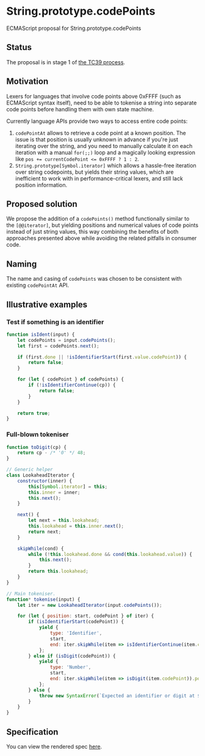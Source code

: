 # String.prototype.codePoints

ECMAScript proposal for String.prototype.codePoints

## Status

The proposal is in stage 1 of [the TC39 process](https://tc39.github.io/process-document/).

## Motivation

Lexers for languages that involve code points above 0xFFFF (such as ECMAScript syntax itself), need
to be able to tokenise a string into separate code points before handling them with own state machine.

Currently language APIs provide two ways to access entire code points:

1.  `codePointAt` allows to retrieve a code point at a known position. The issue is that position is usually unknown in advance if you're just iterating over the string, and you need to manually
    calculate it on each iteration with a manual `for(;;)` loop and a magically looking expression like
    `pos += currentCodePoint <= 0xFFFF ? 1 : 2`.
1.  `String.prototype[Symbol.iterator]` which allows a hassle-free iteration over string codepoints,
    but yields their string values, which are inefficient to work with in performance-critical lexers, and still lack position information.

## Proposed solution

We propose the addition of a `codePoints()` method functionally similar to the `[@@iterator]`, but yielding positions and numerical values of code points instead of just string values, this way combining the benefits of both approaches presented above while avoiding the related pitfalls in consumer code.

## Naming

The name and casing of `codePoints` was chosen to be consistent with existing `codePointAt` API.

## Illustrative examples

### Test if something is an identifier

```javascript
function isIdent(input) {
	let codePoints = input.codePoints();
	let first = codePoints.next();

	if (first.done || !isIdentifierStart(first.value.codePoint)) {
		return false;
	}

	for (let { codePoint } of codePoints) {
		if (!isIdentifierContinue(cp)) {
			return false;
		}
	}

	return true;
}
```

### Full-blown tokeniser

```javascript
function toDigit(cp) {
	return cp - /* '0' */ 48;
}

// Generic helper
class LookaheadIterator {
	constructor(inner) {
		this[Symbol.iterator] = this;
		this.inner = inner;
		this.next();
	}

	next() {
		let next = this.lookahead;
		this.lookahead = this.inner.next();
		return next;
	}

	skipWhile(cond) {
		while (!this.lookahead.done && cond(this.lookahead.value)) {
			this.next();
		}
		return this.lookahead;
	}
}

// Main tokeniser.
function* tokenise(input) {
	let iter = new LookaheadIterator(input.codePoints());

	for (let { position: start, codePoint } of iter) {
		if (isIdentifierStart(codePoint)) {
			yield {
				type: 'Identifier',
				start,
				end: iter.skipWhile(item => isIdentifierContinue(item.codePoint)).position
			};
		} else if (isDigit(codePoint)) {
			yield {
				type: 'Number',
				start,
				end: iter.skipWhile(item => isDigit(item.codePoint)).position
			};
		} else {
			throw new SyntaxError(`Expected an identifier or digit at ${start}`);
		}
	}
}
```

## Specification

You can view the rendered spec [here](https://rreverser.github.io/string-prototype-codepoints/).
